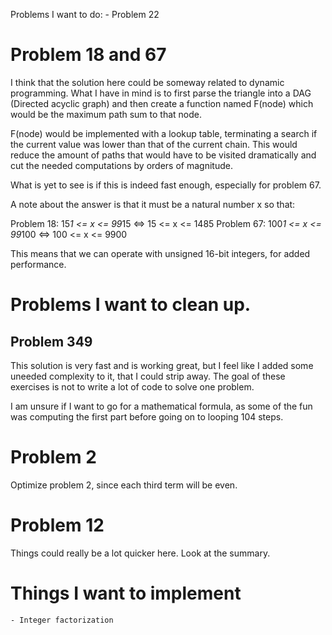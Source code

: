 Problems I want to do:
    - Problem 22


# Problem 18 and 67
I think that the solution here could be someway related to dynamic programming.
What I have in mind is to first parse the triangle into a DAG (Directed acyclic
graph) and then create a function named F(node) which would be the maximum path
sum to that node.

F(node) would be implemented with a lookup table, terminating a search if 
the current value was lower than that of the current chain. This would reduce
the amount of paths that would have to be visited dramatically and cut the
needed computations by orders of magnitude.

What is yet to see is if this is indeed fast enough, especially for problem 67.

A note about the answer is that it must be a natural number x so that:

Problem 18:  15*1  <= x <= 99*15  <=> 15  <= x <= 1485
Problem 67:  100*1 <= x <= 99*100 <=> 100 <= x <= 9900

This means that we can operate with unsigned 16-bit integers, for added
performance.

# Problems I want to clean up.
## Problem 349
This solution is very fast and is working great, but I feel like I added some
uneeded complexity to it, that I could strip away. The goal of these exercises
is not to write a lot of code to solve one problem.

I am unsure if I want to go for a mathematical formula, as some of the fun was
computing the first part before going on to looping 104 steps. 

# Problem 2
Optimize problem 2, since each third term will be even.

# Problem 12
Things could really be a lot quicker here. Look at the summary.

# Things I want to implement
    - Integer factorization
